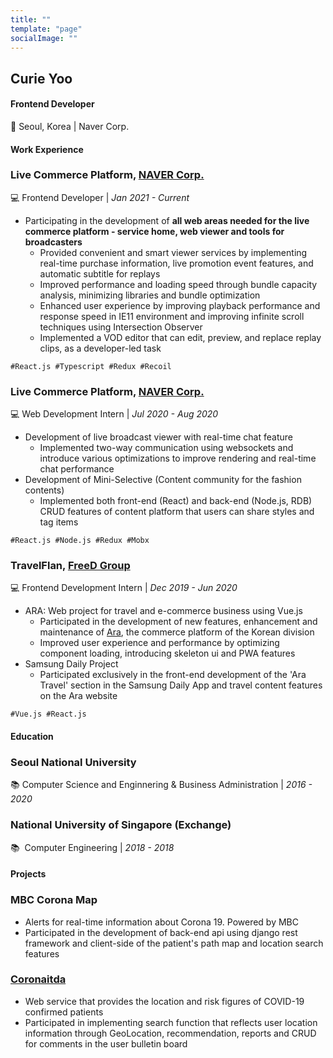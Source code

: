 ```yaml
---
title: ""
template: "page"
socialImage: ""
---
```

## Curie Yoo

#### Frontend Developer

📍 Seoul, Korea | Naver Corp.




#### Work Experience
### Live Commerce Platform, [NAVER Corp.](https://www.navercorp.com/en/naver/company)

💻 Frontend Developer | *Jan 2021 - Current* 


- Participating in the development of **all web areas needed for the live commerce platform - service home, web viewer and tools for broadcasters**
    - Provided convenient and smart viewer services by implementing real-time purchase information, live promotion event features, and automatic subtitle for replays
    - Improved performance and loading speed through bundle capacity analysis, minimizing libraries and bundle optimization
    - Enhanced user experience by improving playback performance and response speed in IE11 environment and improving infinite scroll techniques using Intersection Observer
    - Implemented a VOD editor that can edit, preview, and replace replay clips, as a developer-led task

`#React.js #Typescript #Redux #Recoil`
### Live Commerce Platform, [NAVER Corp.](https://www.navercorp.com/en/naver/company)

💻 Web Development Intern | *Jul 2020 - Aug 2020*


- Development of live broadcast viewer with real-time chat feature
    - Implemented two-way communication using websockets and introduce various optimizations to improve rendering and real-time chat performance
- Development of Mini-Selective (Content community for the fashion contents)
    - Implemented both front-end (React) and back-end (Node.js, RDB) CRUD features of content platform that users can share styles and tag items
  
`#React.js #Node.js #Redux #Mobx`
### TravelFlan, [FreeD Group](https://www.freed.group/)

💻 Frontend Development Intern | *Dec 2019 - Jun 2020*


- ARA: Web project for travel and e-commerce business using Vue.js
    - Participated in the development of new features, enhancement and maintenance of [Ara](https://ara.travelflan.com/), the commerce platform of the Korean division
    - Improved user experience and performance by optimizing component loading, introducing skeleton ui and PWA features
- Samsung Daily Project
    - Participated exclusively in the front-end development of the 'Ara Travel' section in the Samsung Daily App and travel content features on the Ara website

`#Vue.js #React.js`

#### Education 
### Seoul National University

📚 Computer Science and Enginnering & Business Administration | *2016 - 2020* 

### National University of Singapore (Exchange)

📚  Computer Engineering | *2018 - 2018* 

#### Projects

### MBC Corona Map

- Alerts for real-time information about Corona 19. Powered by MBC
- Participated in the development of back-end api using django rest framework and client-side of the patient's path map and location search features

### [Coronaitda](https://www.coronaita.com)

- Web service that provides the location and risk figures of COVID-19 confirmed patients
- Participated in implementing search function that reflects user location information through GeoLocation, recommendation, reports and CRUD for comments in the user bulletin board